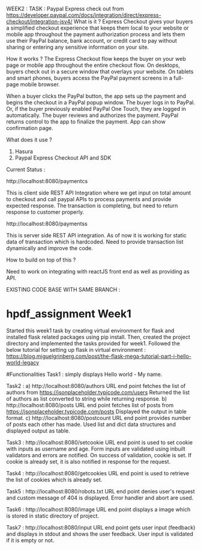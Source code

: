 WEEK2 : TASK :
Paypal Express check out from https://developer.paypal.com/docs/integration/direct/express-checkout/integration-jsv4/
What is it ?
Express Checkout gives your buyers a simplified checkout experience that keeps them local to your website or mobile app throughout the payment authorization process and lets them use their PayPal balance, bank account, or credit card to pay without sharing or entering any sensitive information on your site.

How it works ? 
The Express Checkout flow keeps the buyer on your web page or mobile app throughout the entire checkout flow. On desktops, buyers check out in a secure window that overlays your website. On tablets and smart phones, buyers access the PayPal payment screens in a full-page mobile browser.

When a buyer clicks the PayPal button, the app sets up the payment and begins the checkout in a PayPal popup window.
The buyer logs in to PayPal. Or, if the buyer previously enabled PayPal One Touch, they are logged in automatically.
The buyer reviews and authorizes the payment.
PayPal returns control to the app to finalize the payment. App can show confirmation page.

What does it use ?

1. Hasura
2. Paypal Express Checkout API and SDK

Current Status :

http://localhost:8080/paymentcs

This is client side REST API Integration where we get input on total amount to checkout and call paypal APIs to process payments and 
provide expected response. The transaction is completing, but need to return response to customer properly.

http://localhost:8080/paymentss 

This is server side REST API integration. As of now it is working for static data of transaction which is hardcoded.
Need to provide transaction list dynamically and improve the code.

How to build on top of this ? 

Need to work on integrating with reactJS front end as well as providing as API.


EXISTING CODE BASE WITH SAME BRANCH : 

# hpdf_assignment Week1

Started this week1 task by creating virtual environment for flask and installed flask related packages using pip install. 
Then, created the project directory and implemented the tasks provided for week1. 
Followed the below tutorial for setting up flask in virtual environment : 
https://blog.miguelgrinberg.com/post/the-flask-mega-tutorial-part-i-hello-world-legacy

#Functionalities Task1 : simply displays Hello world - 
My name. 

Task2 : 
a) http://localhost:8080/authors URL end point fetches the list of authors from 
https://jsonplaceholder.typicode.com/users Returned the list of authors as list converted to string while returning response. 
b) http://localhost:8080/posts URL end point fetches list of posts from 
https://jsonplaceholder.typicode.com/posts Displayed the output in table format. 
c) http://localhost:8080/postcount URL end point provides number of posts each other has made. 
Used list and dict data structures and displayed output as table.

Task3 : http://localhost:8080/setcookie URL end point is used to set cookie with inputs as username and age. 
Form inputs are validated using inbuilt validators and errors are notified. On success of validation, cookie is set. 
If cookie is already set, it is also notified in response for the request.

Task4 : http://localhost:8080/getcookies URL end point is used to retrieve the list of cookies which is already set.

Task5 : http://localhost:8080/robots.txt URL end point denies user's request and custom message of 404 is displayed. 
Error handler and abort are used.

Task6 : http://localhost:8080/image URL end point displays a image which is stored in static directory of project.

Task7 : http://localhost:8080/input URL end point gets user input (feedback) and displays in stdout and shows the user feedback. 
User input is validated if it is empty or not.



